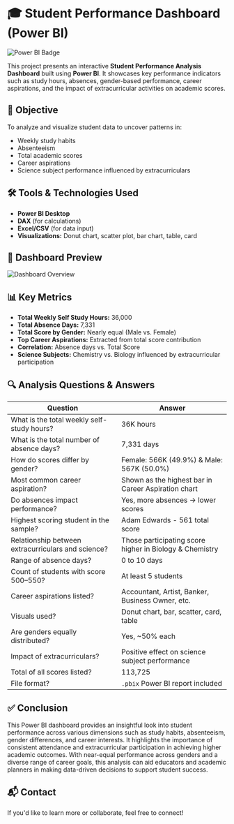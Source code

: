# 🎓 Student Performance Dashboard (Power BI)

![Power BI Badge](https://img.shields.io/badge/Tool-Power%20BI-yellow?logo=powerbi)

This project presents an interactive **Student Performance Analysis Dashboard** built using **Power BI**. It showcases key performance indicators such as study hours, absences, gender-based performance, career aspirations, and the impact of extracurricular activities on academic scores.



## 📌 Objective
To analyze and visualize student data to uncover patterns in:
- Weekly study habits
- Absenteeism
- Total academic scores
- Career aspirations
- Science subject performance influenced by extracurriculars



## 🛠️ Tools & Technologies Used
- **Power BI Desktop**
- **DAX** (for calculations)
- **Excel/CSV** (for data input)
- **Visualizations:** Donut chart, scatter plot, bar chart, table, card





## 📸 Dashboard Preview

![Dashboard Overview](screenshots/dashboard_overview.png)



## 📊 Key Metrics
- **Total Weekly Self Study Hours:** 36,000
- **Total Absence Days:** 7,331
- **Total Score by Gender:** Nearly equal (Male vs. Female)
- **Top Career Aspirations:** Extracted from total score contribution
- **Correlation:** Absence days vs. Total Score
- **Science Subjects:** Chemistry vs. Biology influenced by extracurricular participation



## 🔍 Analysis Questions & Answers

| Question | Answer |
|---------|--------|
| What is the total weekly self-study hours? | 36K hours |
| What is the total number of absence days? | 7,331 days |
| How do scores differ by gender? | Female: 566K (49.9%) & Male: 567K (50.0%) |
| Most common career aspiration? | Shown as the highest bar in Career Aspiration chart |
| Do absences impact performance? | Yes, more absences → lower scores |
| Highest scoring student in the sample? | Adam Edwards - 561 total score |
| Relationship between extracurriculars and science? | Those participating score higher in Biology & Chemistry |
| Range of absence days? | 0 to 10 days |
| Count of students with score 500–550? | At least 5 students |
| Career aspirations listed? | Accountant, Artist, Banker, Business Owner, etc. |
| Visuals used? | Donut chart, bar, scatter, card, table |
| Are genders equally distributed? | Yes, ~50% each |
| Impact of extracurriculars? | Positive effect on science subject performance |
| Total of all scores listed? | 113,725 |
| File format? | `.pbix` Power BI report included |

## ✅ Conclusion

This Power BI dashboard provides an insightful look into student performance across various dimensions such as study habits, absenteeism, gender differences, and career interests. It highlights the importance of consistent attendance and extracurricular participation in achieving higher academic outcomes. With near-equal performance across genders and a diverse range of career goals, this analysis can aid educators and academic planners in making data-driven decisions to support student success.

## 📬 Contact
If you'd like to learn more or collaborate, feel free to connect!



